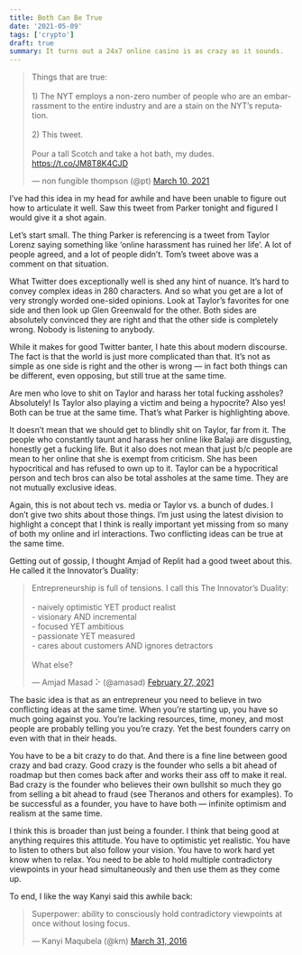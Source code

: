```yaml
---
title: Both Can Be True
date: '2021-05-09'
tags: ['crypto']
draft: true
summary: It turns out a 24x7 online casino is as crazy as it sounds.
---
```


<blockquote class="twitter-tweet"><p lang="en" dir="ltr">Things that are true:<br><br>1) The NYT employs a non-zero number of people who are an embarrassment to the entire industry and are a stain on the NYT’s reputation.<br><br>2) This tweet.<br><br>Pour a tall Scotch and take a hot bath, my dudes. <a href="https://t.co/JM8T8K4CJD">https://t.co/JM8T8K4CJD</a></p>&mdash; non fungible thompson (@pt) <a href="https://twitter.com/pt/status/1369486009084178433?ref_src=twsrc%5Etfw">March 10, 2021</a></blockquote> <script async src="https://platform.twitter.com/widgets.js" charset="utf-8"></script>

I’ve had this idea in my head for awhile and have been unable to figure out how to articulate it well. Saw this tweet from Parker tonight and figured I would give it a shot again.

Let’s start small. The thing Parker is referencing is a tweet from Taylor Lorenz saying something like ‘online harassment has ruined her life’. A lot of people agreed, and a lot of people didn’t. Tom’s tweet above was a comment on that situation.

What Twitter does exceptionally well is shed any hint of nuance. It’s hard to convey complex ideas in 280 characters. And so what you get are a lot of very strongly worded one-sided opinions. Look at Taylor’s favorites for one side and then look up Glen Greenwald for the other. Both sides are absolutely convinced they are right and that the other side is completely wrong. Nobody is listening to anybody.

While it makes for good Twitter banter, I hate this about modern discourse. The fact is that the world is just more complicated than that. It’s not as simple as one side is right and the other is wrong — in fact both things can be different, even opposing, but still true at the same time.

Are men who love to shit on Taylor and harass her total fucking assholes? Absolutely! Is Taylor also playing a victim and being a hypocrite? Also yes! Both can be true at the same time. That’s what Parker is highlighting above.

It doesn’t mean that we should get to blindly shit on Taylor, far from it. The people who constantly taunt and harass her online like Balaji are disgusting, honestly get a fucking life. But it also does not mean that just b/c people are mean to her online that she is exempt from criticism. She has been hypocritical and has refused to own up to it. Taylor can be a hypocritical person and tech bros can also be total assholes at the same time. They are not mutually exclusive ideas.

Again, this is not about tech vs. media or Taylor vs. a bunch of dudes. I don’t give two shits about those things. I’m just using the latest division to highlight a concept that I think is really important yet missing from so many of both my online and irl interactions. Two conflicting ideas can be true at the same time.

Getting out of gossip, I thought Amjad of Replit had a good tweet about this. He called it the Innovator’s Duality:

<blockquote class="twitter-tweet"><p lang="en" dir="ltr">Entrepreneurship is full of tensions. I call this The Innovator’s Duality:<br><br>- naively optimistic YET product realist<br>- visionary AND incremental<br>- focused YET ambitious <br>- passionate YET measured<br>- cares about customers AND ignores detractors<br><br>What else?</p>&mdash; Amjad Masad ⠕ (@amasad) <a href="https://twitter.com/amasad/status/1365778571126468612?ref_src=twsrc%5Etfw">February 27, 2021</a></blockquote> <script async src="https://platform.twitter.com/widgets.js" charset="utf-8"></script>

The basic idea is that as an entrepreneur you need to believe in two conflicting ideas at the same time. When you’re starting up, you have so much going against you. You’re lacking resources, time, money, and most people are probably telling you you’re crazy. Yet the best founders carry on even with that in their heads.

You have to be a bit crazy to do that. And there is a fine line between good crazy and bad crazy. Good crazy is the founder who sells a bit ahead of roadmap but then comes back after and works their ass off to make it real. Bad crazy is the founder who believes their own bullshit so much they go from selling a bit ahead to fraud (see Theranos and others for examples). To be successful as a founder, you have to have both — infinite optimism and realism at the same time.

I think this is broader than just being a founder. I think that being good at anything requires this attitude. You have to optimistic yet realistic. You have to listen to others but also follow your vision. You have to work hard yet know when to relax. You need to be able to hold multiple contradictory viewpoints in your head simultaneously and then use them as they come up.

To end, I like the way Kanyi said this awhile back:

<blockquote class="twitter-tweet"><p lang="en" dir="ltr">Superpower: ability to consciously hold contradictory viewpoints at once without losing focus.</p>&mdash; Kanyi Maqubela (@km) <a href="https://twitter.com/km/status/715544279637221376?ref_src=twsrc%5Etfw">March 31, 2016</a></blockquote> <script async src="https://platform.twitter.com/widgets.js" charset="utf-8"></script>